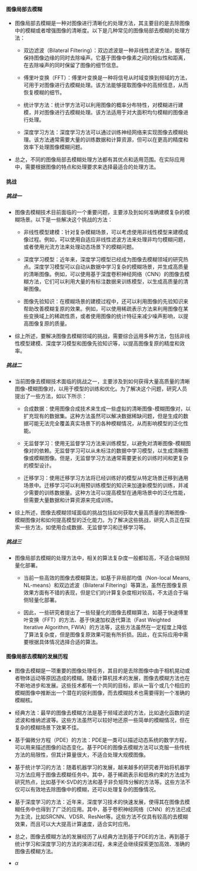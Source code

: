 #### 图像局部去模糊

* 图像局部去模糊是一种对图像进行清晰化的处理方法，其主要目的是去除图像中的模糊或者增强图像的清晰度。以下是几种常见的图像局部去模糊的处理方法：
    
    + 双边滤波（Bilateral Filtering）：双边滤波是一种非线性滤波方法，能够在保持图像边缘的同时去除噪声。它基于图像中像素之间的相似性和距离，在去除噪声的同时保留了图像的细节信息。   
    
    + 傅里叶变换（FFT）：傅里叶变换是一种将信号从时域变换到频域的方法，可用于对图像进行去模糊处理。该方法能够提取图像中的高频信息，从而恢复模糊的细节。
    
    + 统计学方法：统计学方法可以利用图像的概率分布特性，对模糊进行建模，并对图像进行去模糊处理。该方法适用于对大面积均匀模糊的图像进行处理。

    + 深度学习方法：深度学习方法可以通过训练神经网络来实现图像去模糊处理。该方法通常需要大量的训练数据和计算资源，但可以在更高的精度和效率下处理图像模糊问题。

* 总之，不同的图像局部去模糊处理方法都有其优点和适用范围。在实际应用中，需要根据图像的特点和处理要求来选择最适合的处理方法。

#### 挑战

##### 挑战一

* 图像去模糊技术目前面临的一个重要问题，主要涉及到如何准确建模复杂的模糊场景。以下是一些解决这个挑战的方法：

    + 非线性模型建模：针对复杂模糊场景，可以考虑使用非线性模型来建模成像过程。例如，可以使用自适应非线性滤波方法来处理非均匀模糊问题，或者使用光流方法来处理动态场景下的模糊问题。

    + 深度学习模型：近年来，深度学习模型已经成为图像去模糊领域的研究热点。深度学习模型可以自动从数据中学习复杂的模糊场景，并生成高质量的清晰图像。例如，可以使用基于深度卷积神经网络（CNN）的图像去模糊方法，它们可以利用大量的有标注数据来训练模型，以生成高质量的清晰图像。

    + 图像先验知识：在模糊场景的建模过程中，还可以利用图像的先验知识来帮助改善模糊复原的效果。例如，可以使用稀疏表示方法来利用图像在某些变换域上的稀疏性质，或者使用图像的统计特征来减少噪声影响，以提高图像复原的质量。

* 综上所述，要解决图像去模糊领域的挑战，需要综合运用多种方法，包括非线性模型建模、深度学习模型和图像先验知识等，以提高图像复原的精度和效率。

##### 挑战二

* 当前图像去模糊技术面临的挑战之一，主要涉及到如何获得大量高质量的清晰图像-模糊图像对，以用于模型的训练和优化。为了解决这个问题，研究人员提出了一些方法，如以下所示：

    + 合成数据：使用图像合成技术来生成一些虚拟的清晰图像-模糊图像对，以扩充现有的数据集。这种方法虽然可以解决数据稀缺问题，但是生成的数据可能无法完全覆盖真实场景下的各种模糊情况，从而影响模型的泛化性能。

    + 无监督学习：使用无监督学习方法来训练模型，以避免对清晰图像-模糊图像对的依赖。无监督学习可以从未标注的数据中学习模型，以生成清晰图像或模糊图像。但是，无监督学习方法通常需要更长的训练时间和更复杂的模型设计。

    + 迁移学习：使用迁移学习方法将已经训练好的模型从特定场景迁移到通用场景中。迁移学习可以利用预训练模型的知识来加速新模型的训练，并减少需要的训练数据量。这种方法可以提高模型在通用场景中的泛化性能，但需要大量数据和计算资源来完成训练。

* 综上所述，图像去模糊领域面临的挑战包括如何获取大量高质量的清晰图像-模糊图像对和如何提高模型的泛化能力。为了解决这些挑战，研究人员正在探索一些方法，如使用合成数据、无监督学习和迁移学习等。

##### 挑战三

* 图像局部去模糊的处理方法中，相关的算法复杂度一般都较高，不适合端侧轻量化部署。

    + 当前一些高效的图像去模糊算法，如基于非局部均值（Non-local Means, NL-means）和双边滤波（Bilateral Filtering）等算法，虽然在图像复原效果方面有不错的表现，但是它们的计算复杂度相对较高，不太适合于端侧轻量化部署。
    
    + 因此，一些研究者提出了一些轻量化的图像去模糊算法，如基于快速傅里叶变换（FFT）的方法、基于快速加权迭代算法（Fast Weighted Iterative Algorithm, FWIA）的方法等，这些方法虽然在一定程度上降低了算法复杂度，但是图像复原效果可能有所折损。因此，在实际应用中需要根据具体情况选择合适的算法。

#### 图像局部去模糊的发展历程

* 图像去模糊是一项重要的图像处理任务，其目的是去除图像中由于相机晃动或者物体运动等原因造成的模糊。随着计算机技术的发展，图像去模糊方法也在不断地进步和发展。这些技术都有一个共同的目标，即从一盲个或几个相应的模糊图像中推断出一个潜在的锐利图像，而去模糊技术也需要得到一个准确的模糊核。

* 经典方法：最早的图像去模糊方法是基于频域滤波的方法，比如退化函数的逆滤波和维纳滤波等。这些方法虽然可以较好地还原一些简单的模糊情况，但在复杂的模糊场景下效果不佳。

* 基于偏微分方程（PDE）的方法：PDE是一类可以描述动态系统的数学方程，可以用来描述图像的动态变化。基于PDE的图像去模糊方法可以克服一些传统方法的局限性，但其计算量很大，不适合处理大规模图像。

* 基于统计学习的方法：随着机器学习的发展，越来越多的研究者开始将机器学习方法应用于图像去模糊任务中。其中，基于稀疏表示和低秩约束的方法成为研究热点，比如基于K-SVD的方法和基于非负矩阵分解的方法等。这些方法不仅可以有效地去除图像中的模糊，还可以处理复杂的图像情况。

* 基于深度学习的方法：近年来，深度学习技术的快速发展，使得其在图像去模糊任务中也得到了广泛的应用。其中，基于卷积神经网络（CNN）的方法已成为主流，比如SRCNN、VDSR、ResNet等。这些方法不仅具有较高的去模糊效果，而且可以大大提高计算速度，适合实时应用。

* 总之，图像去模糊方法的发展经历了从经典方法到基于PDE的方法，再到基于统计学习和深度学习的方法的演进过程，未来还会继续探索更加高效、准确的图像去模糊方法。

* $\alpha$